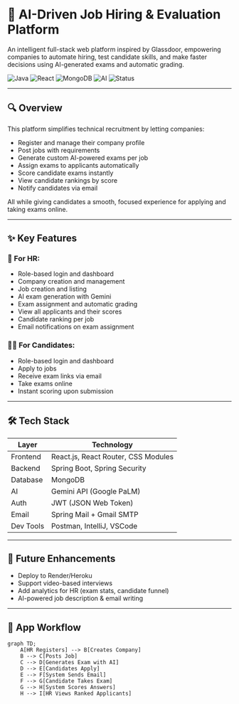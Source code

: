 # 🧠 AI-Driven Job Hiring & Evaluation Platform

An intelligent full-stack web platform inspired by Glassdoor, empowering companies to automate hiring, test candidate skills, and make faster decisions using AI-generated exams and automatic grading.

![Java](https://img.shields.io/badge/Backend-Java%20%7C%20Spring%20Boot-blue)
![React](https://img.shields.io/badge/Frontend-React.js-blueviolet)
![MongoDB](https://img.shields.io/badge/Database-MongoDB-green)
![AI](https://img.shields.io/badge/AI-Gemini%20API-red)
![Status](https://img.shields.io/badge/Project-Active-lightgrey)

---

## 🔍 Overview

This platform simplifies technical recruitment by letting companies:

- Register and manage their company profile
- Post jobs with requirements
- Generate custom AI-powered exams per job
- Assign exams to applicants automatically
- Score candidate exams instantly
- View candidate rankings by score
- Notify candidates via email

All while giving candidates a smooth, focused experience for applying and taking exams online.

---

## ✨ Key Features

### 🏢 For HR:
- Role-based login and dashboard
- Company creation and management
- Job creation and listing
- AI exam generation with Gemini
- Exam assignment and automatic grading
- View all applicants and their scores
- Candidate ranking per job
- Email notifications on exam assignment

### 👩‍💻 For Candidates:
- Role-based login and dashboard
- Apply to jobs
- Receive exam links via email
- Take exams online
- Instant scoring upon submission

---

## 🛠 Tech Stack

| Layer     | Technology                          |
|-----------|--------------------------------------|
| Frontend  | React.js, React Router, CSS Modules  |
| Backend   | Spring Boot, Spring Security         |
| Database  | MongoDB                              |
| AI        | Gemini API (Google PaLM)             |
| Auth      | JWT (JSON Web Token)                 |
| Email     | Spring Mail + Gmail SMTP             |
| Dev Tools | Postman, IntelliJ, VSCode            |

---
## 🔮 Future Enhancements

- Deploy to Render/Heroku
- Support video-based interviews
- Add analytics for HR (exam stats, candidate funnel)
- AI-powered job description & email writing

---

## 🧭 App Workflow

```mermaid
graph TD;
    A[HR Registers] --> B[Creates Company]
    B --> C[Posts Job]
    C --> D[Generates Exam with AI]
    D --> E[Candidates Apply]
    E --> F[System Sends Email]
    F --> G[Candidate Takes Exam]
    G --> H[System Scores Answers]
    H --> I[HR Views Ranked Applicants]



